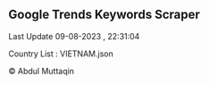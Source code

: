 

## Google Trends Keywords Scraper 
 
Last Update 09-08-2023 , 22:31:04

Country List :
VIETNAM.json



© Abdul Muttaqin 
